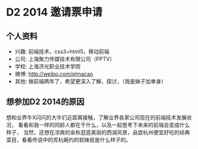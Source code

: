 # D2 2014 邀请票申请

## 个人资料

- 兴趣: 前端技术，css3+html5，移动前端
- 公司: 上海聚力传媒技术有限公司（PPTV）
- 学校: 上海济光职业技术学院
- 微博: http://weibo.com/elmacao
- 其他: 做前端两年了，希望更深入了解，探讨，（我是妹子加单身）

## 想参加D2 2014的原因

想和业界牛X闪闪的大牛们近距离接触，了解业界各家公司现在的前端技术发展状况，
看看和我一样的同龄人都在干什么，以及一起思考下未来的前端会变成什么样子，
当然，还想在凉爽的金秋逛逛美丽的西湖风景，品尝杭州便宜好吃的经典菜目，看看传说中的苏杭婉约的软妹纸是什么样子的。
